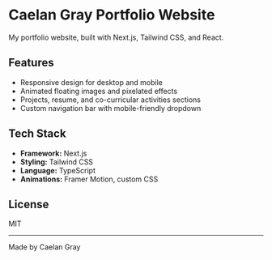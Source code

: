 # Caelan Gray Portfolio Website

My portfolio website, built with Next.js, Tailwind CSS, and React.

## Features

- Responsive design for desktop and mobile
- Animated floating images and pixelated effects
- Projects, resume, and co-curricular activities sections
- Custom navigation bar with mobile-friendly dropdown

## Tech Stack

- **Framework:** Next.js
- **Styling:** Tailwind CSS
- **Language:** TypeScript
- **Animations:** Framer Motion, custom CSS

## License

MIT

---

Made by Caelan Gray
